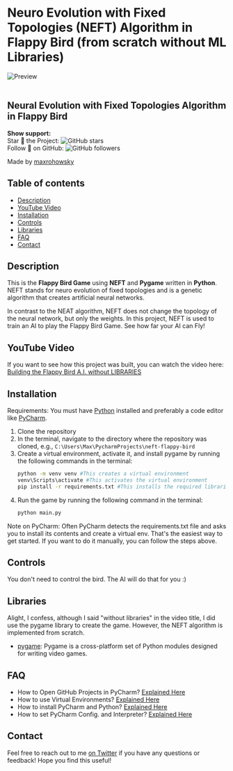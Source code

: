 # Neuro Evolution with Fixed Topologies (NEFT) Algorithm in Flappy Bird (from scratch without ML Libraries)

![Preview](/preview.gif)
<br>
<br>

##  Neural Evolution with Fixed Topologies Algorithm in Flappy Bird 

**Show support:** 
<br>
Star 🌟 the Project: ![GitHub stars](https://img.shields.io/github/stars/maxrohowsky/neft-flappy-bird.svg?style=social&label=Star)
<br>
Follow 🤝 on GitHub: ![GitHub followers](https://img.shields.io/github/followers/maxrohowsky.svg?style=social&label=Follow)
<br>

Made by [maxrohowsky](https://twitter.com/maxrohowsky)

## Table of contents

- [Description](#description)
- [YouTube Video](#youtube-video)
- [Installation](#installation)
- [Controls](#controls)
- [Libraries](#libraries)
- [FAQ](#faq)
- [Contact](#contact)

## Description

This is the **Flappy Bird Game** using **NEFT** and **Pygame** written in **Python**.
NEFT stands for neuro evolution of fixed topologies and is a genetic algorithm that creates artificial neural networks.

In contrast to the NEAT algorithm, NEFT does not change the topology of the neural network, but only the weights.
In this project, NEFT is used to train an AI to play the Flappy Bird Game. See how far your AI can Fly!


## YouTube Video

If you want to see how this project was built, you can watch the video here:
[Building the Flappy Bird A.I. without LIBRARIES](https://youtu.be/zsGvCwaaMOI)


## Installation

Requirements: You must have [Python](https://www.python.org/downloads/) installed and preferably a code editor like [PyCharm](https://www.jetbrains.com/pycharm/download/).

1. Clone the repository 
2. In the terminal, navigate to the directory where the repository was cloned, e.g., `C:\Users\Max\PycharmProjects\neft-flappy-bird`
3. Create a virtual environment, activate it, and install pygame by running the following commands in the terminal:
    ```bash
    python -m venv venv #This creates a virtual environment
    venv\Scripts\activate #This activates the virtual environment
    pip install -r requirements.txt #This installs the required libraries
    ```
4. Run the game by running the following command in the terminal:
    ```bash
    python main.py
    ```
Note on PyCharm: Often PyCharm detects the requirements.txt file and asks you to install its contents and create a virtual env.
That's the easiest way to get started. If you want to do it manually, you can follow the steps above.

## Controls

You don't need to control the bird. The AI will do that for you :)

## Libraries

Alight, I confess, although I said "without libraries" in the video title, I did use the pygame library to create the game.
However, the NEFT algorithm is implemented from scratch.

- [pygame](https://www.pygame.org/news): Pygame is a cross-platform set of Python modules designed for writing video games.

## FAQ

- How to Open GitHub Projects in PyCharm? [Explained Here](https://youtu.be/cAnWazo5pFU)
- How to use Virtual Environments? [Explained Here](https://youtu.be/2P30W3TN4nI)
- How to install PyCharm and Python? [Explained Here](https://youtu.be/XsL8JDkH-ec)
- How to set PyCharm Config. and Interpreter? [Explained Here](https://youtu.be/OajNS-WHiUI)

## Contact

Feel free to reach out to me [on Twitter](https://twitter.com/max_on_tech) if you have any questions or feedback! Hope you find this useful!
